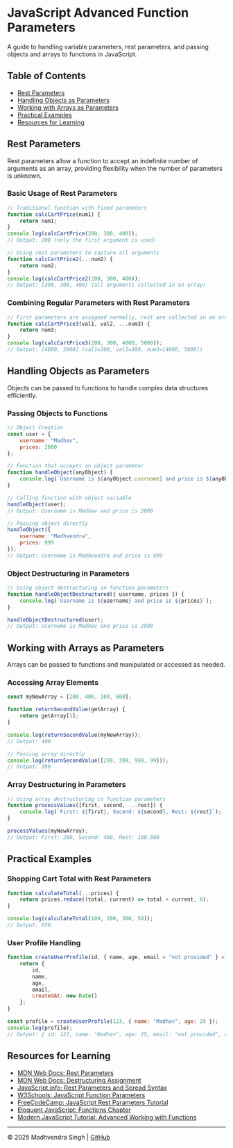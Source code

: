 # JavaScript Advanced Function Parameters

A guide to handling variable parameters, rest parameters, and passing objects and arrays to functions in JavaScript.

## Table of Contents
- [Rest Parameters](#rest-parameters)
- [Handling Objects as Parameters](#handling-objects-as-parameters)
- [Working with Arrays as Parameters](#working-with-arrays-as-parameters)
- [Practical Examples](#practical-examples)
- [Resources for Learning](#resources-for-learning)

## Rest Parameters

Rest parameters allow a function to accept an indefinite number of arguments as an array, providing flexibility when the number of parameters is unknown.

### Basic Usage of Rest Parameters

```javascript
// Traditional function with fixed parameters
function calcCartPrice(num1) {
    return num1;
}
console.log(calcCartPrice(200, 300, 400));
// Output: 200 (only the first argument is used)

// Using rest parameters to capture all arguments
function calcCartPrice2(...num2) {
    return num2;
}
console.log(calcCartPrice2(200, 300, 400));
// Output: [200, 300, 400] (all arguments collected in an array)
```

### Combining Regular Parameters with Rest Parameters

```javascript
// First parameters are assigned normally, rest are collected in an array
function calcCartPrice3(val1, val2, ...num3) {
    return num3;
}
console.log(calcCartPrice3(200, 300, 4000, 5000));
// Output: [4000, 5000] (val1=200, val2=300, num3=[4000, 5000])
```

## Handling Objects as Parameters

Objects can be passed to functions to handle complex data structures efficiently.

### Passing Objects to Functions

```javascript
// Object Creation
const user = {
    username: "Madhav",
    prices: 2000
};

// Function that accepts an object parameter
function handleObject(anyObject) {
    console.log(`Username is ${anyObject.username} and price is ${anyObject.prices}`);
}

// Calling function with object variable
handleObject(user);
// Output: Username is Madhav and price is 2000

// Passing object directly
handleObject({
    username: "Madhvendra",
    prices: 999
});
// Output: Username is Madhvendra and price is 999
```

### Object Destructuring in Parameters

```javascript
// Using object destructuring in function parameters
function handleObjectDestructured({ username, prices }) {
    console.log(`Username is ${username} and price is ${prices}`);
}

handleObjectDestructured(user);
// Output: Username is Madhav and price is 2000
```

## Working with Arrays as Parameters

Arrays can be passed to functions and manipulated or accessed as needed.

### Accessing Array Elements

```javascript
const myNewArray = [200, 400, 100, 600];

function returnSecondValue(getArray) {
    return getArray[1];
}

console.log(returnSecondValue(myNewArray));
// Output: 400

// Passing array directly
console.log(returnSecondValue([299, 399, 999, 99]));
// Output: 399
```

### Array Destructuring in Parameters

```javascript
// Using array destructuring in function parameters
function processValues([first, second, ...rest]) {
    console.log(`First: ${first}, Second: ${second}, Rest: ${rest}`);
}

processValues(myNewArray);
// Output: First: 200, Second: 400, Rest: 100,600
```

## Practical Examples

### Shopping Cart Total with Rest Parameters

```javascript
function calculateTotal(...prices) {
    return prices.reduce((total, current) => total + current, 0);
}

console.log(calculateTotal(100, 200, 300, 50));
// Output: 650
```

### User Profile Handling

```javascript
function createUserProfile(id, { name, age, email = "not provided" } = {}) {
    return {
        id,
        name,
        age,
        email,
        createdAt: new Date()
    };
}

const profile = createUserProfile(123, { name: "Madhav", age: 25 });
console.log(profile);
// Output: { id: 123, name: "Madhav", age: 25, email: "not provided", createdAt: [Date object] }
```

## Resources for Learning

- [MDN Web Docs: Rest Parameters](https://developer.mozilla.org/en-US/docs/Web/JavaScript/Reference/Functions/rest_parameters)
- [MDN Web Docs: Destructuring Assignment](https://developer.mozilla.org/en-US/docs/Web/JavaScript/Reference/Operators/Destructuring_assignment)
- [JavaScript.info: Rest Parameters and Spread Syntax](https://javascript.info/rest-parameters-spread)
- [W3Schools: JavaScript Function Parameters](https://www.w3schools.com/js/js_function_parameters.asp)
- [FreeCodeCamp: JavaScript Rest Parameters Tutorial](https://www.freecodecamp.org/news/javascript-rest-parameters-and-spread-syntax/)
- [Eloquent JavaScript: Functions Chapter](https://eloquentjavascript.net/03_functions.html)
- [Modern JavaScript Tutorial: Advanced Working with Functions](https://javascript.info/advanced-functions)


---

© 2025 Madhvendra Singh | [GitHub](https://github.com/madhvendrasingh007)